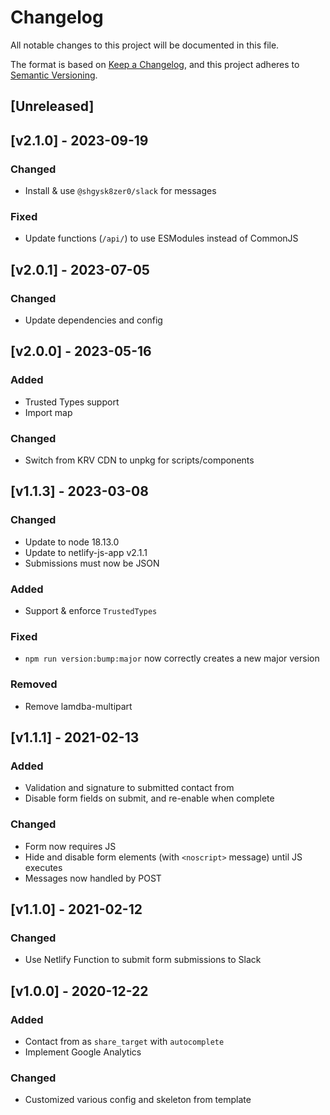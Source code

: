 <!-- markdownlint-disable -->
# Changelog
All notable changes to this project will be documented in this file.

The format is based on [Keep a Changelog](https://keepachangelog.com/en/1.0.0/),
and this project adheres to [Semantic Versioning](https://semver.org/spec/v2.0.0.html).

## [Unreleased]

## [v2.1.0] - 2023-09-19

### Changed
- Install & use `@shgysk8zer0/slack` for messages

### Fixed
- Update functions (`/api/`) to use ESModules instead of CommonJS

## [v2.0.1] - 2023-07-05

### Changed
- Update dependencies and config

## [v2.0.0] - 2023-05-16

### Added
- Trusted Types support
- Import map

### Changed
- Switch from KRV CDN to unpkg for scripts/components

## [v1.1.3] - 2023-03-08

### Changed
- Update to node 18.13.0
- Update to netlify-js-app v2.1.1
- Submissions must now be JSON

### Added
- Support & enforce `TrustedTypes`

### Fixed
- `npm run version:bump:major` now correctly creates a new major version

### Removed
- Remove lamdba-multipart

## [v1.1.1] - 2021-02-13

### Added
- Validation and signature to submitted contact from
- Disable form fields on submit, and re-enable when complete

### Changed
- Form now requires JS
- Hide and disable form elements (with `<noscript>` message) until JS executes
- Messages now handled by POST

## [v1.1.0] - 2021-02-12

### Changed
- Use Netlify Function to submit form submissions to Slack

## [v1.0.0] - 2020-12-22

### Added
- Contact from as `share_target` with `autocomplete`
- Implement Google Analytics

### Changed
- Customized various config and skeleton from template
